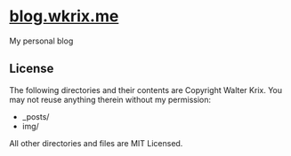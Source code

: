 [blog.wkrix.me](http://blog.wkrix.me)
=================

My personal blog

## License

The following directories and their contents are Copyright Walter Krix.
You may not reuse anything therein without my permission:

* _posts/
* img/

All other directories and files are MIT Licensed.
